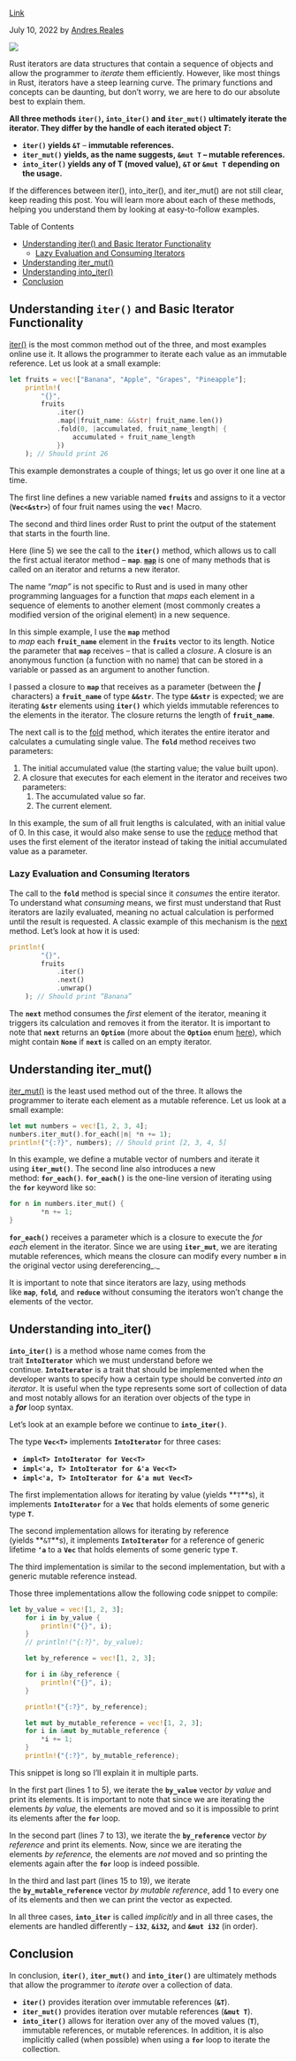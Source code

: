 [Link](https://www.becomebetterprogrammer.com/rust-iter-vs-iter_mut-vs-into_iter/)

July 10, 2022 by [Andres Reales](https://www.becomebetterprogrammer.com/author/arealesramirez8606/ "View all posts by Andres Reales")

![](https://www.becomebetterprogrammer.com/wp-content/uploads/2022/07/Rust-Difference-Between-iter-iter_mut-into_iter.png?ezimgfmt=rs%3Adevice%2Frscb2-1)

Rust iterators are data structures that contain a sequence of objects and allow the programmer to _iterate_ them efficiently. However, like most things in Rust, iterators have a steep learning curve. The primary functions and concepts can be daunting, but don’t worry, we are here to do our absolute best to explain them.

**All three methods `iter()`, `into_iter()` and `iter_mut()` ultimately iterate the iterator. They differ by the handle of each iterated object _T_:**

- **`iter()` yields `&T`** – **immutable references.**
- **`iter_mut()` yields, as the name suggests, `&mut T` – mutable references.**
- **`into_iter()` yields any of T (moved value), `&T` or `&mut T` depending on the usage.**

If the differences between iter(), into_iter(), and iter_mut() are not still clear, keep reading this post. You will learn more about each of these methods, helping you understand them by looking at easy-to-follow examples.

Table of Contents

- [Understanding iter() and Basic Iterator Functionality](https://www.becomebetterprogrammer.com/rust-iter-vs-iter_mut-vs-into_iter/#Understanding_iter_and_Basic_Iterator_Functionality "Understanding iter()  and Basic Iterator Functionality")
    - [Lazy Evaluation and Consuming Iterators](https://www.becomebetterprogrammer.com/rust-iter-vs-iter_mut-vs-into_iter/#Lazy_Evaluation_and_Consuming_Iterators "Lazy Evaluation and Consuming Iterators")
- [Understanding iter_mut()](https://www.becomebetterprogrammer.com/rust-iter-vs-iter_mut-vs-into_iter/#Understanding_iter_mut "Understanding iter_mut()")
- [Understanding into_iter()](https://www.becomebetterprogrammer.com/rust-iter-vs-iter_mut-vs-into_iter/#Understanding_into_iter "Understanding into_iter()")
- [Conclusion](https://www.becomebetterprogrammer.com/rust-iter-vs-iter_mut-vs-into_iter/#Conclusion "Conclusion")

## Understanding **`iter()`** and Basic Iterator Functionality

[iter()](https://doc.rust-lang.org/stable/std/iter/) is the most common method out of the three, and most examples online use it. It allows the programmer to iterate each value as an immutable reference. Let us look at a small example:

```rust
let fruits = vec!["Banana", "Apple", "Grapes", "Pineapple"];
    println!(
        "{}",
        fruits
            .iter()
            .map(|fruit_name: &&str| fruit_name.len())
            .fold(0, |accumulated, fruit_name_length| {
                accumulated + fruit_name_length
            })
    ); // Should print 26
```

This example demonstrates a couple of things; let us go over it one line at a time.

The first line defines a new variable named **`fruits`** and assigns to it a vector (**`Vec<&str>`**) of four fruit names using the **`vec!`** Macro.

The second and third lines order Rust to print the output of the statement that starts in the fourth line.

Here (line 5) we see the call to the **`iter()`** method, which allows us to call the first actual iterator method – **`map`**. [**`map`**](https://doc.rust-lang.org/stable/std/iter/struct.Map.html) is one of many methods that is called on an iterator and returns a new iterator.

The name “_map”_ is not specific to Rust and is used in many other programming languages for a function that _maps_ each element in a sequence of elements to another element (most commonly creates a modified version of the original element) in a new sequence.

In this simple example, I use the **`map`** method to _map_ each **`fruit_name`** element in the **`fruits`** vector to its length. Notice the parameter that **`map`** receives – that is called a _closure_. A closure is an anonymous function (a function with no name) that can be stored in a variable or passed as an argument to another function.

I passed a closure to **`map`** that receives as a parameter (between the **_|_** characters) a **`fruit_name`** of type **`&&str`**. The type **`&&str`** is expected; we are iterating **`&str`** elements using **`iter()`** which yields immutable references to the elements in the iterator. The closure returns the length of **`fruit_name`**.

The next call is to the [fold](https://doc.rust-lang.org/stable/std/iter/trait.Iterator.html#method.fold) method, which iterates the entire iterator and calculates a cumulating single value. The **`fold`** method receives two parameters:

1. The initial accumulated value (the starting value; the value built upon).
2. A closure that executes for each element in the iterator and receives two parameters:
    1. The accumulated value so far.
    2. The current element.

In this example, the sum of all fruit lengths is calculated, with an initial value of 0. In this case, it would also make sense to use the [reduce](https://doc.rust-lang.org/stable/std/iter/trait.Iterator.html#method.reduce) method that uses the first element of the iterator instead of taking the initial accumulated value as a parameter.

### Lazy Evaluation and Consuming Iterators

The call to the **`fold`** method is special since it _consumes_ the entire iterator. To understand what _consuming_ means, we first must understand that Rust iterators are lazily evaluated, meaning no actual calculation is performed until the result is requested. A classic example of this mechanism is the [next](https://doc.rust-lang.org/stable/std/iter/trait.Iterator.html#tymethod.next) method. Let’s look at how it is used:

```rust
println!(
        "{}",
        fruits
            .iter()
            .next()
            .unwrap()
    ); // Should print “Banana”
```

The **`next`** method consumes the _first_ element of the iterator, meaning it triggers its calculation and removes it from the iterator. It is important to note that **`next`** returns an **`Option`** (more about the **`Option`** enum [here](https://doc.rust-lang.org/std/option/)), which might contain **`None`** if **`next`** is called on an empty iterator.

## Understanding iter_mut()

[iter_mut()](https://doc.rust-lang.org/stable/std/primitive.slice.html#method.iter_mut) is the least used method out of the three. It allows the programmer to iterate each element as a mutable reference. Let us look at a small example:

```rust
let mut numbers = vec![1, 2, 3, 4];
numbers.iter_mut().for_each(|n| *n += 1);
println!("{:?}", numbers); // Should print [2, 3, 4, 5]
```

In this example, we define a mutable vector of numbers and iterate it using **`iter_mut()`**. The second line also introduces a new method: **`for_each()`**. **`for_each()`** is the one-line version of iterating using the **`for`** keyword like so:

```rust
for n in numbers.iter_mut() {
        *n += 1;
}
```

**`for_each()`** receives a parameter which is a closure to execute the _for each_ element in the iterator. Since we are using **`iter_mut`**, we are iterating mutable references, which means the closure can modify every number **`n`** in the original vector using dereferencing_._

It is important to note that since iterators are lazy, using methods like **`map`**, **`fold`_,_** and **`reduce`** without consuming the iterators won’t change the elements of the vector.

## Understanding into_iter()

**`into_iter()`** is a method whose name comes from the trait **`IntoIterator`** which we must understand before we continue. **`IntoIterator`** is a trait that should be implemented when the developer wants to specify how a certain type should be converted _into an iterator_. It is useful when the type represents some sort of collection of data and most notably allows for an iteration over objects of the type in a **_for_** loop syntax.

Let’s look at an example before we continue to **`into_iter()`**.

The type **`Vec<T>`** implements **`IntoIterator`** for three cases:

- **`impl<T> IntoIterator for Vec<T>`**
- **`impl<'a, T> IntoIterator for &'a Vec<T>`**
- **`impl<'a, T> IntoIterator for &'a mut Vec<T>`**

The first implementation allows for iterating by value (yields **`T`**s), it implements **`IntoIterator`** for a **`Vec`** that holds elements of some generic type **`T`**.

The second implementation allows for iterating by reference (yields **`&T`**s), it implements **`IntoIterator`** for a reference of generic lifetime **`‘a`** to a **`Vec`** that holds elements of some generic type **`T`**.

The third implementation is similar to the second implementation, but with a generic mutable reference instead.

Those three implementations allow the following code snippet to compile:

```rust
let by_value = vec![1, 2, 3];
    for i in by_value {
        println!("{}", i);
    }
    // println!("{:?}", by_value);

    let by_reference = vec![1, 2, 3];

    for i in &by_reference {
        println!("{}", i);
    }

    println!("{:?}", by_reference);

    let mut by_mutable_reference = vec![1, 2, 3];
    for i in &mut by_mutable_reference {
        *i += 1;
    }
    println!("{:?}", by_mutable_reference);
```

This snippet is long so I’ll explain it in multiple parts.

In the first part (lines 1 to 5), we iterate the **`by_value`** vector _by value_ and print its elements. It is important to note that since we are iterating the elements _by value,_ the elements are moved and so it is impossible to print its elements after the **`for`** loop.

In the second part (lines 7 to 13), we iterate the **`by_reference`** vector _by reference_ and print its elements. Now, since we are iterating the elements _by reference,_ the elements are _not_ moved and so printing the elements again after the **`for`** loop is indeed possible.

In the third and last part (lines 15 to 19), we iterate the **`by_mutable_reference`** vector _by mutable reference_, add 1 to every one of its elements and then we can print the vector as expected.

In all three cases, **`into_iter`** is called _implicitly_ and in all three cases, the elements are handled differently – **`i32`**, **`&i32`_,_** and **`&mut i32`** (in order).

## Conclusion

In conclusion, **`iter()`**, **`iter_mut()`** and **`into_iter()`** are ultimately methods that allow the programmer to _iterate_ over a collection of data.

- **`iter()`** provides iteration over immutable references (**`&T`**).
- **`iter_mut()`** provides iteration over mutable references (**`&mut T`**).
- **`into_iter()`** allows for iteration over any of the moved values (**`T`**), immutable references, or mutable references. In addition, it is also implicitly called (when possible) when using a **`for`** loop to iterate the collection.
